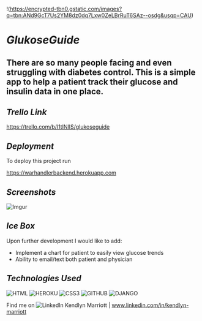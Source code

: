 !(https://encrypted-tbn0.gstatic.com/images?q=tbn:ANd9GcT7Us2YM8dz0dq7Lxw0ZeLBrRuT6SAz--osdg&usqp=CAU)




# *GlukoseGuide*

## There are so many people facing and even struggling with diabetes control.  This is a simple app to help a patient track their glucose and insulin data in one place. 





## *Trello Link*

https://trello.com/b/l1tINlIS/glukoseguide







## *Deployment*

To deploy this project run

https://warhandlerbackend.herokuapp.com







## *Screenshots*



![Imgur](https://i.imgur.com/eJ6YGqe.jpg)



## *Ice Box*

Upon further development I would like to add:
- Implement a chart for patient to easily view glucose trends
- Ability to email/text both patient and physician





## *Technologies Used*



 ![HTML](https://img.shields.io/badge/HTML5-E34F26?style=for-the-badge&logo=html5&logoColor=white)
 ![HEROKU](https://img.shields.io/badge/Heroku-430098?style=for-the-badge&logo=heroku&logoColor=white)
 ![CSS3](https://img.shields.io/badge/CSS-239120?&style=for-the-badge&logo=css3&logoColor=white)
 ![GITHUB](https://img.shields.io/badge/GitHub-100000?style=for-the-badge&logo=github&logoColor=white)
 ![DJANGO](https://img.shields.io/badge/django%20versions-202.1-blue)



Find me on
![LinkedIn](https://img.shields.io/badge/LinkedIn-0077B5?style=for-the-badge&logo=linkedin&logoColor=white)
Kendlyn Marriott | www.linkedin.com/in/kendlyn-marriott
